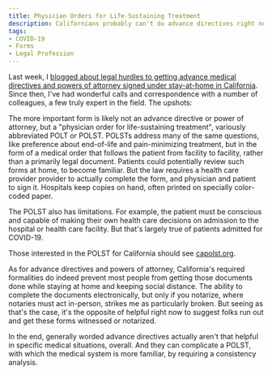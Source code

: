 ```yaml
---
title: Physician Orders for Life-Sustaining Treatment
description: Californians probably can't do advance directives right now, but that's likely not what they need
tags:
- COVID-19
- Forms
- Legal Profession
---
```


Last week, I [blogged about legal hurdles to getting advance medical directives and powers of attorney signed under stay-at-home in California](https://writing.kemitchell.com/2020/03/24/California-Medical-Directives-at-Home).  Since then, I've had wonderful calls and correspondence with a number of colleagues, a few truly expert in the field.  The upshots:

The more important form is likely not an advance directive or power of attorney, but a "physician order for life-sustaining treatment", variously abbreviated POLT or POLST.  POLSTs address many of the same questions, like preference about end-of-life and pain-minimizing treatment, but in the form of a medical order that follows the patient from facility to facility, rather than a primarily legal document.  Patients could potentially review such forms at home, to become familiar.  But the law requires a health care provider provider to actually complete the form, and physician and patient to sign it.  Hospitals keep copies on hand, often printed on specially color-coded paper.

The POLST also has limitations.  For example, the patient must be conscious and capable of making their own health care decisions on admission to the hospital or health care facility.  But that's largely true of patients admitted for COVID-19.

Those interested in the POLST for California should see [capolst.org](https://capolst.com).

As for advance directives and powers of attorney, California's required formalities do indeed prevent most people from getting those documents done while staying at home and keeping social distance.  The ability to complete the documents electronically, but only if you notarize, where notaries must act in-person, strikes me as particularly broken.  But seeing as that's the case, it's the opposite of helpful right now to suggest folks run out and get these forms witnessed or notarized.

In the end, generally worded advance directives actually aren't that helpful in specific medical situations, overall.  And they can complicate a POLST, with which the medical system is more familiar, by requiring a consistency analysis.

